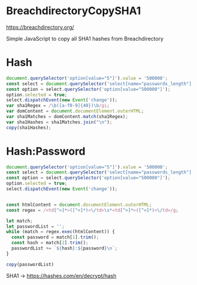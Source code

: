 # BreachdirectoryCopySHA1

https://breachdirectory.org/

Simple JavaScript to copy all SHA1 hashes from Breachdirectory

# Hash

```javascript
document.querySelector('option[value="5"]').value = '500000';
const select = document.querySelector('select[name="passwords_length"]');
const option = select.querySelector('option[value="500000"]');
option.selected = true;
select.dispatchEvent(new Event('change'));
var sha1Regex = /\b([a-f0-9]{40})\b/gi;
var domContent = document.documentElement.outerHTML;
var sha1Matches = domContent.match(sha1Regex);
var sha1Hashes = sha1Matches.join("\n");
copy(sha1Hashes);
```

# Hash:Password

```javascript
document.querySelector('option[value="5"]').value = '500000';
const select = document.querySelector('select[name="passwords_length"]');
const option = select.querySelector('option[value="500000"]');
option.selected = true;
select.dispatchEvent(new Event('change'));


const htmlContent = document.documentElement.outerHTML;
const regex = /<td[^>]*>([^<]*)<\/td>\s*<td[^>]*>([^<]*)<\/td>/g;

let match;
let passwordList = '';
while (match = regex.exec(htmlContent)) {
  const password = match[1].trim();
  const hash = match[2].trim();
  passwordList += `${hash}:${password}\n`;
}

copy(passwordList)

```

SHA1 -> https://hashes.com/en/decrypt/hash

